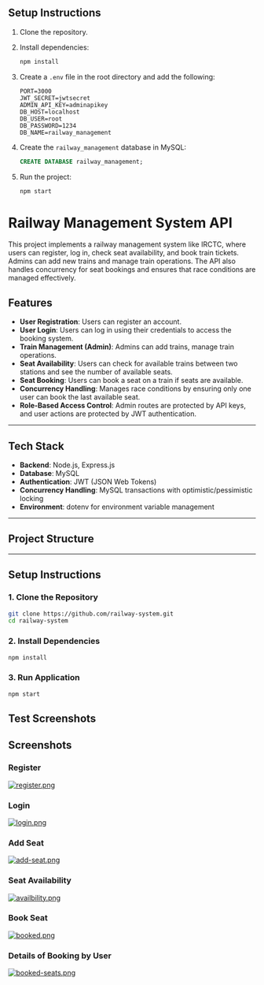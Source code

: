 
## Setup Instructions

1. Clone the repository.
   
2. Install dependencies:
   ```bash
   npm install
   ```

3. Create a `.env` file in the root directory and add the following:
   ```
   PORT=3000
   JWT_SECRET=jwtsecret
   ADMIN_API_KEY=adminapikey
   DB_HOST=localhost
   DB_USER=root
   DB_PASSWORD=1234
   DB_NAME=railway_management
   ```

4. Create the `railway_management` database in MySQL:
   ```sql
   CREATE DATABASE railway_management;
   ```

5. Run the project:
   ```bash
   npm start
   ```
# Railway Management System API

This project implements a railway management system like IRCTC, where users can register, log in, check seat availability, and book train tickets. Admins can add new trains and manage train operations. The API also handles concurrency for seat bookings and ensures that race conditions are managed effectively.

## Features

- **User Registration**: Users can register an account.
- **User Login**: Users can log in using their credentials to access the booking system.
- **Train Management (Admin)**: Admins can add trains, manage train operations.
- **Seat Availability**: Users can check for available trains between two stations and see the number of available seats.
- **Seat Booking**: Users can book a seat on a train if seats are available.
- **Concurrency Handling**: Manages race conditions by ensuring only one user can book the last available seat.
- **Role-Based Access Control**: Admin routes are protected by API keys, and user actions are protected by JWT authentication.

---

## Tech Stack

- **Backend**: Node.js, Express.js
- **Database**: MySQL
- **Authentication**: JWT (JSON Web Tokens)
- **Concurrency Handling**: MySQL transactions with optimistic/pessimistic locking
- **Environment**: dotenv for environment variable management

---

## Project Structure

---

## Setup Instructions

### 1. Clone the Repository

```bash
git clone https://github.com/railway-system.git
cd railway-system
```

### 2. Install Dependencies

```bash
npm install

```
### 3. Run Application

```bash
npm start
```

## Test Screenshots 


## Screenshots

### Register
[![register.png](https://i.postimg.cc/bY6Yjrpn/register.png)](https://postimg.cc/DmX3r2Wf)

### Login
[![login.png](https://i.postimg.cc/hjDnkWYM/login.png)](https://postimg.cc/B8VRFy41)

### Add Seat
[![add-seat.png](https://i.postimg.cc/xC6QYpDQ/add-seat.png)](https://postimg.cc/8Jf9mHzX)

### Seat Availability
[![availbility.png](https://i.postimg.cc/G3SR5fxJ/availbility.png)](https://postimg.cc/vD9C13jc)

### Book Seat
[![booked.png](https://i.postimg.cc/1zP1F1yP/booked.png)](https://postimg.cc/pm0SN791)

### Details of Booking by User
[![booked-seats.png](https://i.postimg.cc/R0R5Qp0t/booked-seats.png)](https://postimg.cc/06bB9fD5)
